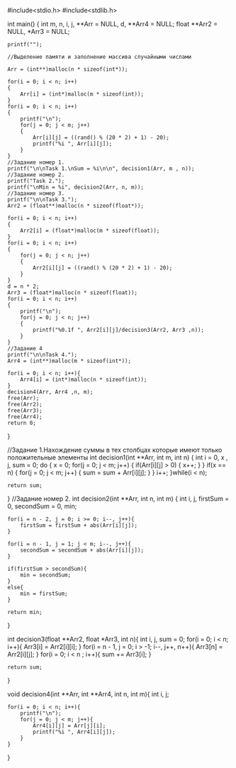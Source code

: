 #include<stdio.h>
#include<stdlib.h>



int main()
{
    int m, n, i, j, **Arr = NULL, d, **Arr4 = NULL;
    float **Arr2 = NULL, *Arr3 = NULL;
    
    printf("");
    
    //Выделение памяти и заполнение массива случайными числами
    
    Arr = (int**)malloc(n * sizeof(int*));

    for(i = 0; i < n; i++)
    {
        Arr[i] = (int*)malloc(m * sizeof(int));
    }
    for(i = 0; i < n; i++)
    {
        printf("\n");
        for(j = 0; j < m; j++)
        {
            Arr[i][j] = ((rand() % (20 * 2) + 1) - 20);
            printf("%i ", Arr[i][j]);
        }
    }
    //Задание номер 1.
    printf("\n\nTask 1.\nSum = %i\n\n", decision1(Arr, m , n));
    //Задание номер 2.
    printf("Task 2.");
    printf("\nMin = %i", decision2(Arr, n, m));
    //Задание номер 3.
    printf("\n\nTask 3.");
    Arr2 = (float**)malloc(n * sizeof(float*));

    for(i = 0; i < n; i++)
    {
        Arr2[i] = (float*)malloc(m * sizeof(float));
    }
    for(i = 0; i < n; i++)
    {
        for(j = 0; j < n; j++)
        {
            Arr2[i][j] = ((rand() % (20 * 2) + 1) - 20);
        }
    }
    d = n * 2;
    Arr3 = (float*)malloc(n * sizeof(float));
    for(i = 0; i < n; i++)
    {
        printf("\n");
        for(j = 0; j < n; j++)
        {
            printf("%0.1f ", Arr2[i][j]/decision3(Arr2, Arr3 ,n));
        }
    }
    //Задание 4
    printf("\n\nTask 4.");
    Arr4 = (int**)malloc(m * sizeof(int*));

    for(i = 0; i < n; i++){
        Arr4[i] = (int*)malloc(n * sizeof(int));
    }
    decision4(Arr, Arr4 ,n, m);
    free(Arr);
    free(Arr2);
    free(Arr3);
    free(Arr4);
    return 0;
}





//Задание 1.Нахождение суммы в тех столбцах которые имеют только положительные элементы
int decision1(int **Arr, int m, int n)
{
    int i = 0, x , j, sum = 0;
    do
    {
        x = 0;
        for(j = 0; j < m; j++)
        {
            if(Arr[i][j] > 0)
            {
                x++;
            }
        }
        if(x == n)
        {
            for(j = 0; j < m; j++)
            {
                sum = sum + Arr[i][j];
            }
        }
        i++;
    }while(i < n);
    
    return sum;
}
//Задание номер 2. 
int decision2(int **Arr, int n, int m)
{
    int i, j, firstSum = 0, secondSum = 0, min;
    
    for(i = n - 2, j = 0; i >= 0; i--, j++){
        firstSum = firstSum + abs(Arr[i][j]);
    }

    for(i = n - 1, j = 1; j < m; i--, j++){
        secondSum = secondSum + abs(Arr[i][j]);
    }
    
    if(firstSum > secondSum){
        min = secondSum;
    }
    else{
        min = firstSum;
    }
    
    return min;
}

int decision3(float **Arr2, float *Arr3, int n){
    int i, j, sum = 0;
    for(i = 0; i < n; i++){
            Arr3[i] = Arr2[i][i];
        }
    for(i = n - 1, j = 0; i > -1; i--, j++, n++){
        Arr3[n] = Arr2[i][j];
    }
    for(i = 0; i < n ; i++){
        sum += Arr3[i];
    }
    
    return sum;
}

void decision4(int **Arr, int **Arr4, int n, int m){
    int i, j;
    
    for(i = 0; i < n; i++){
        printf("\n");
        for(j = 0; j < m; j++){
            Arr4[i][j] = Arr[j][i];
            printf("%i ", Arr4[i][j]);
        }
    }
}
